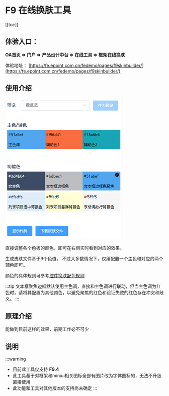 # F9 在线换肤工具

[[toc]]

## 体验入口：

**OA首页 => 门户 => 产品设计中台 => 在线工具 => 框架在线换肤**

体验地址： [https://fe.epoint.com.cn/fedemo/pages/f9skinbuilder/](https://fe.epoint.com.cn/fedemo/pages/f9skinbuilder/)

## 使用介绍

![skin-builder](./_image/skinbuilder.png)

直接调整各个色板的颜色，即可在右侧实时看到对应的效果。

生成皮肤文件基于9个色值， 不过大多数情况下，仅用配置一个主色和对应的两个辅色即可。

颜色的具体规则可参考[控件换肤配色规则](https://docs.qq.com/sheet/DSnVyZmhkTHluYUJN?opendocxfrom=admin&tab=BB08J2)

:::tip
文本框聚焦边框默认使用主色调，直接和主色调进行联动，但当主色调为红色时，请将其配置为其他颜色，以避免聚焦的红色和验证失败的红色存在冲突和歧义。
:::

## 原理介绍

能做到目前这样的效果，前期工作必不可少

## 说明

:::warning
- 目前此工具仅支持 **F9.4**
- 此工具基于对框架和miniui相关图标全部有图片改为字体图标的，无法不升级直接使用
- 此功能和工具对其他版本的支持尚未确定
:::